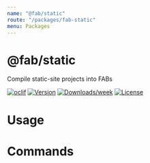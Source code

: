 ```yaml
---
name: "@fab/static"
route: "/packages/fab-static"
menu: Packages
---
```


@fab/static
===========

Compile static-site projects into FABs

[![oclif](https://img.shields.io/badge/cli-oclif-brightgreen.svg)](https://oclif.io)
[![Version](https://img.shields.io/npm/v/@fab/static.svg)](https://npmjs.org/package/@fab/static)
[![Downloads/week](https://img.shields.io/npm/dw/@fab/static.svg)](https://npmjs.org/package/@fab/static)
[![License](https://img.shields.io/npm/l/@fab/static.svg)](https://github.com/fab-spec/fab/blob/master/package.json)

<!-- toc -->
# Usage
<!-- usage -->
# Commands
<!-- commands -->

